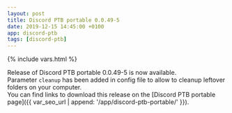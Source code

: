 ```yaml
---
layout: post
title: Discord PTB portable 0.0.49-5
date: 2019-12-15 14:45:00 +0100
app: discord-ptb
tags: [discord-ptb]
---
```

{% include vars.html %}

Release of Discord PTB portable 0.0.49-5 is now available.<br />
Parameter `cleanup` has been added in config file to allow to cleanup leftover folders on your computer.<br />
You can find links to download this release on the [Discord PTB portable page]({{ var_seo_url | append: '/app/discord-ptb-portable/' }}).